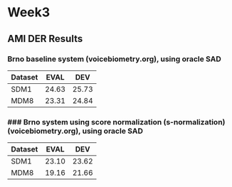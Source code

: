 # Week3

## AMI DER Results

### Brno baseline system (voicebiometry.org), using oracle SAD

Dataset | EVAL	| DEV
--------|-------|------
SDM1    | 24.63	| 25.73
MDM8    | 23.31 | 24.84

### ### Brno system using score normalization (s-normalization) (voicebiometry.org), using oracle SAD

Dataset | EVAL	| DEV
--------|-------|------
SDM1    | 23.10	| 23.62
MDM8    | 19.16 | 21.66

